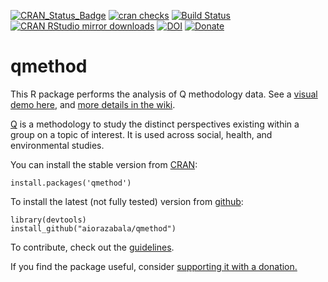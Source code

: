 [![CRAN_Status_Badge](http://www.r-pkg.org/badges/version/qmethod)](http://cran.r-project.org/web/packages/qmethod)
[![cran
checks](https://cranchecks.info/badges/worst/qmethod)](https://cranchecks.info/pkgs/qmethod)
[![Build Status](https://travis-ci.org/aiorazabala/qmethod.svg)](https://travis-ci.org/aiorazabala/qmethod)
[![CRAN RStudio mirror downloads](http://cranlogs.r-pkg.org/badges/qmethod)](http://cran.r-project.org/web/packages/qmethod/index.html)
[![DOI](https://zenodo.org/badge/DOI/10.5281/zenodo.593190.svg)](https://doi.org/10.5281/zenodo.593190)
[![Donate](https://img.shields.io/badge/Donate-PayPal-green.svg)](https://www.paypal.com/donate?hosted_button_id=GCMM9PTXPHNT8)

<!---[![codecov.io](https://codecov.io/github/aiorazabala/qmethod/coverage.svg?branch=master)](https://codecov.io/github/aiorazabala/qmethod?branch=master)--->

qmethod
=======
This R package performs the analysis of Q methodology data. See a [visual demo here](https://github.com/aiorazabala/qmethod/wiki/Graphical-user-interface-for-qmethod-(beta)), and [more details in the wiki](https://github.com/aiorazabala/qmethod/wiki).

[Q](http://qmethod.org/about) is a methodology to study the distinct perspectives existing within a group on a topic of interest. It is used across social, health, and environmental studies.

You can install the stable version from [CRAN](http://cran.r-project.org/web/packages/qmethod/index.html):

```{r}
install.packages('qmethod')
```

To install the latest (not fully tested) version from [github](https://github.com/aiorazabala/qmethod):

```{r}
library(devtools)
install_github("aiorazabala/qmethod")
```

To contribute, check out the [guidelines](https://github.com/aiorazabala/qmethod/blob/master/CONTRIBUTING.md).

If you find the package useful, consider [supporting it with a donation.](https://www.paypal.com/donate?hosted_button_id=GCMM9PTXPHNT8)

